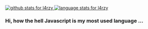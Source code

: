 <a href="https://github.com/l4rzy">
  <img src="https://github-readme-stats.vercel.app/api?username=l4rzy&show_icons=true&icon_color=0366d6&bg_color=ffffff&hide_title=true" alt="github stats for l4rzy">
</a>

<a href="https://github.com/l4rzy?tab=repositories">
  <img src="https://github-readme-stats.vercel.app/api/top-langs?username=l4rzy&layout=compact" alt="language stats for l4rzy">
</a>

### Hi, how the hell Javascript is my most used language ...

<!--
**l4rzy/l4rzy** is a ✨ _special_ ✨ repository because its `README.md` (this file) appears on your GitHub profile.

Here are some ideas to get you started:

- 🔭 I’m currently working on ...
- 🌱 I’m currently learning ...
- 👯 I’m looking to collaborate on ...
- 🤔 I’m looking for help with ...
- 💬 Ask me about ...
- 📫 How to reach me: ...
- 😄 Pronouns: ...
- ⚡ Fun fact: ...
-->
